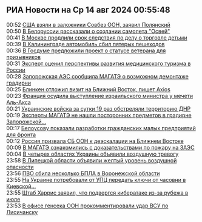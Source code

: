 <h2>РИА Новости на Ср 14 авг 2024 00:55:48</h2>
<div class="rssn table">
  <span class="smaller gray hspace">00:52</span>
  <a class="nodecor" href="https://ria.ru/20240814/oon-1966054763.html">США взяли в заложники Совбез ООН, заявил Полянский</a>
</div>
<div class="rssn table">
  <span class="smaller gray hspace">00:50</span>
  <a class="nodecor" href="https://ria.ru/20240814/samolet-1966054544.html">В Белоруссии рассказали о создании самолета "Освей"</a>
</div>
<div class="rssn table">
  <span class="smaller gray hspace">00:41</span>
  <a class="nodecor" href="https://ria.ru/20240814/sledstvie-1966054254.html">В Москве продлили срок следствия по делу о торговле детьми</a>
</div>
<div class="rssn table">
  <span class="smaller gray hspace">00:39</span>
  <a class="nodecor" href="https://ria.ru/20240814/dtp-1966054147.html">В Калининграде автомобиль сбил пятерых пешеходов</a>
</div>
<div class="rssn table">
  <span class="smaller gray hspace">00:36</span>
  <a class="nodecor" href="https://ria.ru/20240814/armiya-1966053980.html">В Госдуме предложили проект о статусе ветерана для призывников</a>
</div>
<div class="rssn table">
  <span class="smaller gray hspace">00:31</span>
  <a class="nodecor" href="https://ria.ru/20240814/medturizm-1966053738.html">Эксперт оценил перспективы развития медицинского туризма в России</a>
</div>
<div class="rssn table">
  <span class="smaller gray hspace">00:28</span>
  <a class="nodecor" href="https://ria.ru/20240814/zaes-1966053550.html">Запорожская АЭС сообщила МАГАТЭ о возможном демонтаже градирни</a>
</div>
<div class="rssn table">
  <span class="smaller gray hspace">00:25</span>
  <a class="nodecor" href="https://ria.ru/20240814/axios-1966053375.html">Блинкен отложил визит на Ближний Восток, пишет Axios</a>
</div>
<div class="rssn table">
  <span class="smaller gray hspace">00:23</span>
  <a class="nodecor" href="https://ria.ru/20240814/frantsiya-1966053202.html">Франция осудила выступление израильского министра у мечети Аль-Акса</a>
</div>
<div class="rssn table">
  <span class="smaller gray hspace">00:21</span>
  <a class="nodecor" href="https://ria.ru/20240814/obstrely-1966053047.html">Украинские войска за сутки 19 раз обстреляли территорию ДНР</a>
</div>
<div class="rssn table">
  <span class="smaller gray hspace">00:19</span>
  <a class="nodecor" href="https://ria.ru/20240814/zaes-1966052901.html">Эксперты МАГАТЭ не нашли посторонних предметов в градирне Запорожской...</a>
</div>
<div class="rssn table">
  <span class="smaller gray hspace">00:17</span>
  <a class="nodecor" href="https://ria.ru/20240814/armiya-1966052807.html">Белоусову показали разработки гражданских малых предприятий для фронта</a>
</div>
<div class="rssn table">
  <span class="smaller gray hspace">00:12</span>
  <a class="nodecor" href="https://ria.ru/20240814/deeskalatsiya-1966052598.html">Россия призвала СБ ООН к деэскалации на Ближнем Востоке</a>
</div>
<div class="rssn table">
  <span class="smaller gray hspace">00:09</span>
  <a class="nodecor" href="https://ria.ru/20240814/magate-1966052503.html">В МАГАТЭ ознакомились с доказательствами по пожару на ЗАЭС</a>
</div>
<div class="rssn table">
  <span class="smaller gray hspace">00:04</span>
  <a class="nodecor" href="https://ria.ru/20240814/trevoga-1966052197.html">В четырех областях Украины объявили воздушную тревогу</a>
</div>
<div class="rssn table">
  <span class="smaller gray hspace">23:58</span>
  <a class="nodecor" href="https://ria.ru/20240813/opasnost-1966051761.html">В Липецкой области объявили желтый уровень воздушной опасности</a>
</div>
<div class="rssn table">
  <span class="smaller gray hspace">23:56</span>
  <a class="nodecor" href="https://ria.ru/20240813/bpla-1966051457.html">ПВО сбила несколько БПЛА в Воронежской области</a>
</div>
<div class="rssn table">
  <span class="smaller gray hspace">23:55</span>
  <a class="nodecor" href="https://ria.ru/20240813/minkultury-1966051279.html">На Украине потребовали от УПЦ передать ключи от часовни в Киевской...</a>
</div>
<div class="rssn table">
  <span class="smaller gray hspace">23:55</span>
  <a class="nodecor" href="https://ria.ru/20240813/kharris-1966051165.html">Штаб Харрис заявил, что подвергся кибератаке из-за рубежа в июле</a>
</div>
<div class="rssn table">
  <span class="smaller gray hspace">23:53</span>
  <a class="nodecor" href="https://ria.ru/20240813/lisichansk-1966051062.html">В офисе генсека ООН прокомментировали удар ВСУ по Лисичанску </a>
</div>